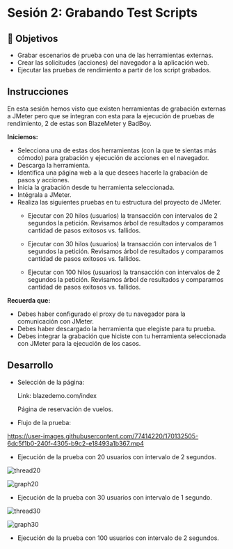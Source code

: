 # Sesión 2: Grabando Test Scripts

## :dart: Objetivos

* Grabar escenarios de prueba con una de las herramientas externas.
* Crear las solicitudes (acciones) del navegador a la aplicación web.
* Ejecutar las pruebas de rendimiento a partir de los script grabados.

## Instrucciones

En esta sesión hemos visto que existen herramientas de grabación externas a JMeter pero que se integran con esta para la ejecución de pruebas de rendimiento, 2 de estas son BlazeMeter y BadBoy.

**Iniciemos:**

* Selecciona una de estas dos herramientas (con la que te sientas más cómodo) para grabación y ejecución de acciones en el navegador.
* Descarga la herramienta.
* Identifica una página web a la que desees hacerle la grabación de pasos y acciones.
* Inicia la grabación desde tu herramienta seleccionada.
* Intégrala a JMeter.
* Realiza las siguientes pruebas en tu estructura del proyecto de JMeter.
    - Ejecutar con 20 hilos (usuarios) la transacción con intervalos de 2 segundos la petición.
        Revisamos árbol de resultados y comparamos cantidad de pasos exitosos vs. fallidos.

    - Ejecutar con 30 hilos (usuarios) la transacción con intervalos de 1 segundos la petición.
        Revisamos árbol de resultados y comparamos cantidad de pasos exitosos vs. fallidos.

    - Ejecutar con 100 hilos (usuarios) la transacción con intervalos de 2 segundos la petición.
        Revisamos árbol de resultados y comparamos cantidad de pasos exitosos vs. fallidos.

**Recuerda que:**

* Debes haber configurado el proxy de tu navegador para la comunicación con JMeter.
* Debes haber descargado la herramienta que elegiste para tu prueba.
* Debes integrar la grabación que hiciste con tu herramienta seleccionada con JMeter para la ejecución de los casos.

## Desarrollo
- Selección de la página: 
    
    Link: blazedemo.com/index
    
    Página de reservación de vuelos.
    
- Flujo de la prueba: 

https://user-images.githubusercontent.com/77414220/170132505-6dc5f1b0-240f-4305-b9c2-e18493a1b367.mp4

- Ejecución de la prueba con 20 usuarios con intervalo de 2 segundos.

![thread20](https://user-images.githubusercontent.com/77414220/170131683-2c751a88-53d5-40ce-9b3b-faf6ab7613ef.PNG)

![graph20](https://user-images.githubusercontent.com/77414220/170131716-b556ceeb-f9d8-4a6e-8641-fe32bb2dcab4.PNG)

- Ejecución de la prueba con 30 usuarios con intervalo de 1 segundo.

![thread30](https://user-images.githubusercontent.com/77414220/170132019-133f8c77-7b03-4bb4-8f48-217a79745c93.PNG)

![graph30](https://user-images.githubusercontent.com/77414220/170132038-47f8101a-65c9-4c1e-abe6-8e370a5be89a.PNG)

- Ejecución de la prueba con 100 usuarios con intervalo de 2 segundos.

 
